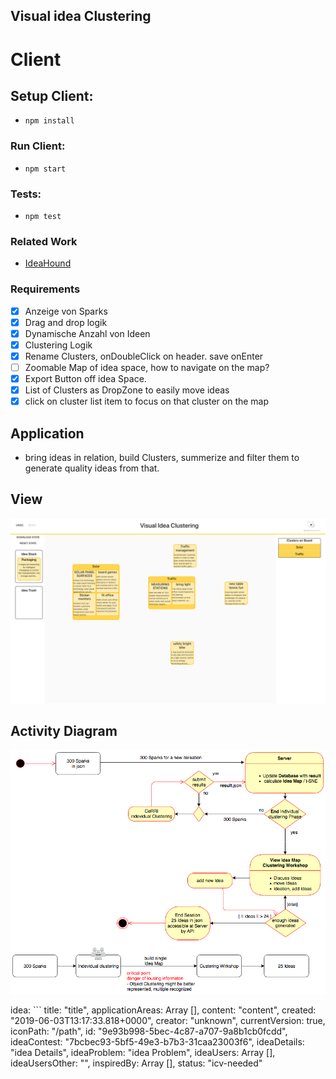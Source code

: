 ## Visual idea Clustering

# Client

## Setup Client:

- `npm install`

### Run Client:

- `npm start`

### Tests:

- `npm test`

### Related Work

- [IdeaHound](http://www.eecs.harvard.edu/~kgajos/papers/2016/siangliulue16ideahound-uist.shtml)

### Requirements

- [x] Anzeige von Sparks
- [x] Drag and drop logik
- [x] Dynamische Anzahl von Ideen
- [x] Clustering Logik
- [x] Rename Clusters, onDoubleClick on header. save onEnter
- [ ] Zoomable Map of idea space, how to navigate on the map?
- [x] Export Button off idea Space.
- [x] List of Clusters as DropZone to easily move ideas
- [x] click on cluster list item to focus on that cluster on the map

## Application

- bring ideas in relation, build Clusters, summerize and filter them to generate quality ideas from that.

## View

![Example](/client/public/ScreenshotVisualIdeaClustering.png)

## Activity Diagram

![Diagram](/client/public/ActivityDiagramClustering.png)

idea: ```
title: "title",
applicationAreas: Array [],
content: "content",
created: "2019-06-03T13:17:33.818+0000",
creator: "unknown",
currentVersion: true,
iconPath: "/path",
id: "9e93b998-5bec-4c87-a707-9a8b1cb0fcdd",
ideaContest: "7bcbec93-5bf5-49e3-b7b3-31caa23003f6",
ideaDetails: "idea Details",
ideaProblem: "idea Problem",
ideaUsers: Array [],
ideaUsersOther: "",
inspiredBy: Array [],
status: "icv-needed"

```

```

